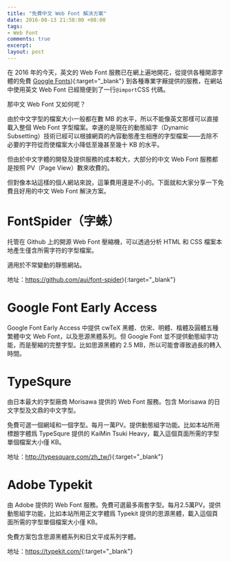 ```yaml
---
title: "免費中文 Web Font 解決方案"
date: 2016-08-13 21:58:00 +08:00
tags:
- Web Font
comments: true
excerpt: 
layout: post
---
```


在 2016 年的今天，英文的 Web Font 服務已在網上遍地開花，從提供各種開源字體的免費 [Google Fonts](https://fonts.google.com/)){:target="_blank"} 到各種專業字厰提供的服務，在網站中使用英文 Web Font 已經簡便到了一行`@import`CSS 代碼。

那中文 Web Font 又如何呢？

由於中文字型的檔案大小一般都在數 MB 的水平，所以不能像英文那樣可以直接載入整個 Web Font 字型檔案。幸運的是現在的動態組字（Dynamic Subsetting）技術已經可以根據網頁的內容動態產生相應的字型檔案——去除不必要的字符從而使檔案大小降低至幾甚至幾十 KB 的水平。

但由於中文字體的開發及提供服務的成本較大，大部分的中文 Web Font 服務都是按照 PV（Page View）數來收費的。

但對像本站這樣的個人網站來說，這筆費用還是不小的。下面就和大家分享一下免費且好用的中文 Web Font 解決方案。

# FontSpider（字蛛）

托管在 Github 上的開源 Web Font 壓縮機，可以透過分析 HTML 和 CSS  檔案本地產生僅含所需字符的字型檔案。

適用於不常變動的靜態網站。

地址：<https://github.com/aui/font-spider>){:target="_blank"}

# Google Font Early Access

Google Font Early Access 中提供 cwTeX 黑體、仿宋、明體、楷體及圓體五種繁體中文 Web Font，以及思源黑體系列。但 Google Font 並不提供動態組字功能，而是壓縮的完整字型。比如思源黑體約 2.5 MB，所以可能會導致過長的轉入時間。

# TypeSqure

由日本最大的字型廠商 Morisawa 提供的 Web Font 服務。包含 Morisawa 的日文字型及文鼎的中文字型。

免費可選一個網域和一個字型。每月一萬PV。提供動態組字功能。比如本站所用標題字體爲 TypeSqure 提供的 KaiMin Tsuki Heavy，載入這個頁面所需的字型單個檔案大小僅 KB。

地址：<http://typesquare.com/zh_tw/>){:target="_blank"}

# Adobe Typekit

由 Adobe 提供的 Web Font 服務。免費可選最多兩套字型。每月2.5萬PV。提供動態組字功能，比如本站所用正文字體爲 Typekit 提供的思源黑體，載入這個頁面所需的字型單個檔案大小僅 KB。

免費方案包含思源黑體系列和日文平成系列字體。

地址：<https://typekit.com/>{:target="_blank"}





